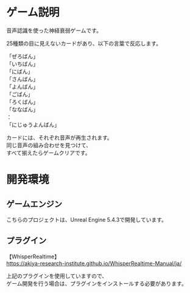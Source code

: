 # ゲーム説明
音声認識を使った神経衰弱ゲームです。  

25種類の目に見えないカードがあり、以下の言葉で反応します。

「ぜろばん」  
「いちばん」  
「にばん」  
「さんばん」  
「よんばん」  
「ごばん」  
「ろくばん」  
「ななばん」  
：  
「にじゅうよんばん」  

カードには、それぞれ音声が再生されます。  
同じ音声の組み合わせを見つけて、  
すべて揃えたらゲームクリアです。  

# 開発環境
## ゲームエンジン
こちらのプロジェクトは、Unreal Engine 5.4.3で開発しています。  

## プラグイン
【WhisperRealtime】  
https://akiya-research-institute.github.io/WhisperRealtime-Manual/ja/  
  
上記のプラグインを使用していますので、  
ゲーム開発を行う場合は、プラグインをインストールする必要があります。  

  
  
